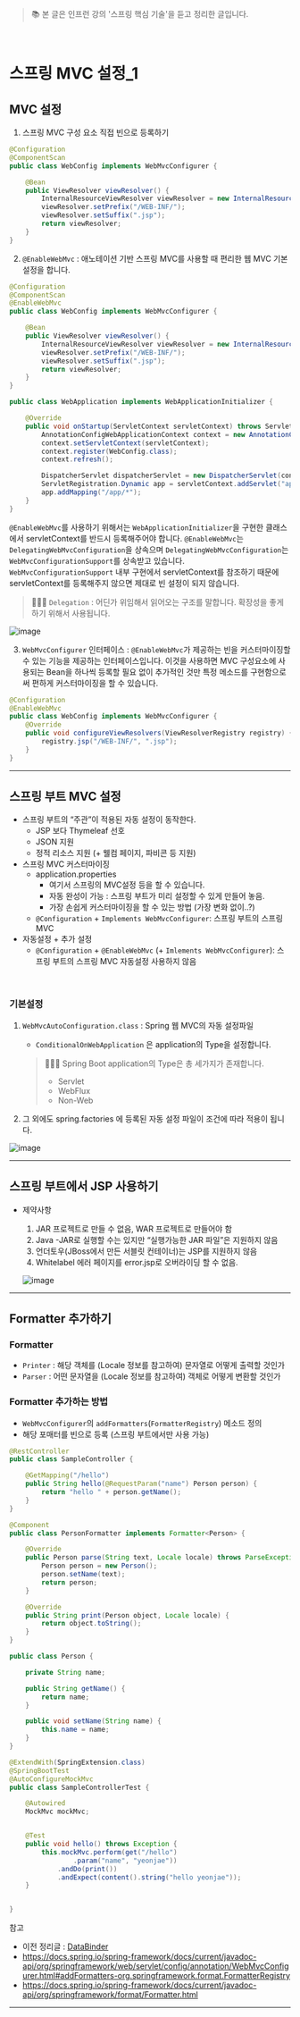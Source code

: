 > 📚 본 글은 인프런 강의 '스프링 핵심 기술'을 듣고 정리한 글입니다. 

<br>

# **스프링 MVC 설정_1**

## **MVC 설정**
1. 스프링 MVC 구성 요소 직접 빈으로 등록하기
```java
@Configuration
@ComponentScan
public class WebConfig implements WebMvcConfigurer {

    @Bean
    public ViewResolver viewResolver() {
        InternalResourceViewResolver viewResolver = new InternalResourceViewResolver();
        viewResolver.setPrefix("/WEB-INF/");
        viewResolver.setSuffix(".jsp");
        return viewResolver;
    }
}

```
2. `@EnableWebMvc` : 애노테이션 기반 스프링 MVC를 사용할 때 편리한 웹 MVC 기본 설정을 합니다. 
```java
@Configuration
@ComponentScan
@EnableWebMvc
public class WebConfig implements WebMvcConfigurer {

    @Bean
    public ViewResolver viewResolver() {
        InternalResourceViewResolver viewResolver = new InternalResourceViewResolver();
        viewResolver.setPrefix("/WEB-INF/");
        viewResolver.setSuffix(".jsp");
        return viewResolver;
    }
}

```
```java
public class WebApplication implements WebApplicationInitializer {

    @Override
    public void onStartup(ServletContext servletContext) throws ServletException {
        AnnotationConfigWebApplicationContext context = new AnnotationConfigWebApplicationContext();
        context.setServletContext(servletContext);
        context.register(WebConfig.class);
        context.refresh();

        DispatcherServlet dispatcherServlet = new DispatcherServlet(context);
        ServletRegistration.Dynamic app = servletContext.addServlet("app", dispatcherServlet);
        app.addMapping("/app/*");
    }
}
```
`@EnableWebMvc`를 사용하기 위해서는 `WebApplicationInitializer`을 구현한 클래스에서 servletContext를 반드시 등록해주어야 합니다. `@EnableWebMvc`는 `DelegatingWebMvcConfiguration`을 상속으며 `DelegatingWebMvcConfiguration`는 `WebMvcConfigurationSupport`를 상속받고 있습니다. `WebMvcConfigurationSupport` 내부 구현에서 servletContext를 참조하기 때문에 servletContext를 등록해주지 않으면 제대로 빈 설정이 되지 않습니다.  

> 🕵🏻‍♂️ `Delegation` : 어딘가 위임해서 읽어오는 구조를 말합니다. 확장성을 좋게 하기 위해서 사용됩니다. 

![image](https://user-images.githubusercontent.com/63777714/143907380-db7520f3-3639-4979-b12b-3ea4bcdc0e7d.png)

3. `WebMvcConfigurer` 인터페이스 : `@EnableWebMvc`가 제공하는 빈을 커스터마이징할 수 있는 기능을 제공하는 인터페이스입니다. 이것을 사용하면 MVC 구성요소에 사용되는 Bean을 하나씩 등록할 필요 없이 추가적인 것만 특정 메소드를 구현함으로써 편하게 커스터마이징을 할 수 있습니다. 
```java
@Configuration
@EnableWebMvc
public class WebConfig implements WebMvcConfigurer {
    @Override
    public void configureViewResolvers(ViewResolverRegistry registry) {
        registry.jsp("/WEB-INF/", ".jsp");
    }
}

```
---
## **스프링 부트 MVC 설정**
* 스프링 부트의 “주관”이 적용된 자동 설정이 동작한다.
    * JSP 보다 Thymeleaf 선호
    * JSON 지원
    * 정적 리소스 지원 (+ 웰컴 페이지, 파비콘 등 지원)
* 스프링 MVC 커스터마이징
    * application.properties 
        - 여기서 스프링의 MVC설정 등을 할 수 있습니다.
        - 자동 완성이 가능 : 스프링 부트가 미리 설정할 수 있게 만들어 놓음.
        - 가장 손쉽게 커스터마이징을 할 수 있는 방법 (가장 변화 없이..?)
    * `@Configuration` + `Implements WebMvcConfigurer`: 스프링 부트의 스프링 MVC
* 자동설정 + 추가 설정
    * `@Configuration` + `@EnableWebMvc` (+ `Imlements WebMvcConfigurer`): 스프링 부트의
스프링 MVC 자동설정 사용하지 않음

<br>

### 기본설정
1.  `WebMvcAutoConfiguration.class` : Spring 웹 MVC의 자동 설정파일
    *  `ConditionalOnWebApplication` 은 application의 Type을 설정합니다. 

    > 🕵🏻‍♂️ Spring Boot application의 Type은 총 세가지가 존재합니다. <br>
    > * Servlet
    > * WebFlux
    > * Non-Web <br>

2. 그 외에도 spring.factories 에 등록된 자동 설정 파일이 조건에 따라 적용이 됩니다. 

![image](https://user-images.githubusercontent.com/63777714/143911482-29e20745-984e-453e-ba67-1df2e41d159a.png)


---
## **스프링 부트에서 JSP 사용하기**


* 제약사항
    1. JAR 프로젝트로 만들 수 없음, WAR 프로젝트로 만들어야 함
    2. Java -JAR로 실행할 수는 있지만 “실행가능한 JAR 파일”은 지원하지 않음
    3. 언더토우(JBoss에서 만든 서블릿 컨테이너)는 JSP를 지원하지 않음
    4. Whitelabel 에러 페이지를 error.jsp로 오버라이딩 할 수 없음.

    ![image](https://user-images.githubusercontent.com/63777714/143918447-b271730b-7188-4983-bf30-b3e93815e332.png)

---

## **Formatter 추가하기**

### **Formatter**
* `Printer` : 해당 객체를 (Locale 정보를 참고하여) 문자열로 어떻게 출력할 것인가
* `Parser` : 어떤 문자열을 (Locale 정보를 참고하여) 객체로 어떻게 변환할 것인가 

### **Formatter 추가하는 방법**
* `WebMvcConfigurer`의 `addFormatters`(`FormatterRegistry`) 메소드 정의
* 해당 포매터를 빈으로 등록 (스프링 부트에서만 사용 가능)

```java
@RestController
public class SampleController {

    @GetMapping("/hello")
    public String hello(@RequestParam("name") Person person) {
        return "hello " + person.getName();
    }
}
```
```java
@Component
public class PersonFormatter implements Formatter<Person> {

    @Override
    public Person parse(String text, Locale locale) throws ParseException {
        Person person = new Person();
        person.setName(text);
        return person;
    }

    @Override
    public String print(Person object, Locale locale) {
        return object.toString();
    }
}

```
```java
public class Person {

    private String name;

    public String getName() {
        return name;
    }

    public void setName(String name) {
        this.name = name;
    }
}

```
```java
@ExtendWith(SpringExtension.class)
@SpringBootTest
@AutoConfigureMockMvc
public class SampleControllerTest {

    @Autowired
    MockMvc mockMvc;


    @Test
    public void hello() throws Exception {
        this.mockMvc.perform(get("/hello")
                .param("name", "yeonjae"))
            .andDo(print())
            .andExpect(content().string("hello yeonjae"));
    }


}
```

참고 
* 이전 정리글 : <a href = "https://github.com/yeoonjae/TIL/blob/main/Spring/DataBinder.md">DataBinder</a> 
* https://docs.spring.io/spring-framework/docs/current/javadoc-api/org/springframework/web/servlet/config/annotation/WebMvcConfigurer.html#addFormatters-org.springframework.format.FormatterRegistry
* https://docs.spring.io/spring-framework/docs/current/javadoc-api/org/springframework/format/Formatter.html

---
